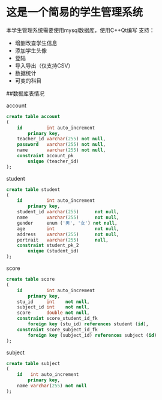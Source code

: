 # 这是一个简易的学生管理系统
本学生管理系统需要使用mysql数据库，使用C++Qt编写
支持：
+ 增删改查学生信息
+ 添加学生头像
+ 登陆
+ 导入导出（仅支持CSV）
+ 数据统计
+ 可变的科目

##数据库表情况

account
```sql
create table account
(
    id         int auto_increment
        primary key,
    teacher_id varchar(255) not null,
    password   varchar(255) not null,
    name       varchar(255) not null,
    constraint account_pk
        unique (teacher_id)
);
```

student
```sql
create table student
(
    id         int auto_increment
        primary key,
    student_id varchar(255)      not null,
    name       varchar(255)      not null,
    gender     enum ('男', '女') not null,
    age        int               not null,
    address    varchar(255)      not null,
    portrait   varchar(255)      null,
    constraint student_pk_2
        unique (student_id)
);
```

score
```sql
create table score
(
    id         int auto_increment
        primary key,
    stu_id     int    not null,
    subject_id int    not null,
    score      double not null,
    constraint score_student_id_fk
        foreign key (stu_id) references student (id),
    constraint score_subject_id_fk
        foreign key (subject_id) references subject (id)
);
```

subject
```sql
create table subject
(
    id   int auto_increment
        primary key,
    name varchar(255) not null
);
```





